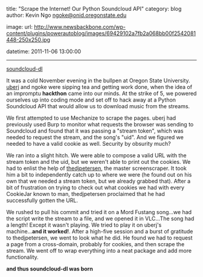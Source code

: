 title: "Scrape the Internet! Our Python Soundcloud API"
category: blog
author: Kevin Ngo <ngoke@onid.oregonstate.edu>

image:
    url: http://www.newsbackbone.com/wp-content/plugins/powerautoblog/images/69429102a7fb2a068bb00f2542081448-250x250.jpg

datetime: 2011-11-06 13:00:00

---

[soundcloud-dl](http://github.com/ngokevin/soundcloud-dl)

It was a cold November evening in the bullpen at Oregon State University.
[uberj](http://uberj.com) and ngoke were sipping tea and getting work done,
when the idea of an impromptu **hackthon** came into our minds. At the strike of 5,
we powered ourselves up into coding mode and set off to hack away at a Python
Soundcloud API that would allow us to download music from the streams.

We first attempted to use Mechanize to scrape the pages. uberj had previously
used Burp to monitor what requests the browser was sending to Soundcloud and
found that it was passing a "stream token", which was needed to request the
stream, and the song's "uid". And we figured we needed to have a valid cookie
as well. Security by obsurity much?

We ran into a slight hitch. We were able to compose a valid URL with the stream
token and the uid, but we weren't able to print out the cookies. We had to
enlist the help of [thedjpetersen](http://github.com/thedjpetersen), the master
screenscraper. It took him a bit to independently catch up to where we were (he
found out on his own that we needed a stream token, but we already grabbed
that).  After a bit of frustration on trying to check out what cookies we had
with every CookieJar known to man, thedjpetersen proclaimed that he had
successfully gotten the URL.

We rushed to pull his commit and tried it on a Mord Fustang song...we had the script
write the stream to a file, and we opened it in VLC...The song had a length! Except it wasn't
playing. We tried to play it on uberj's machine...**and it worked!**. After a high-five 
session and a burst of gratitude to thedjpetersen, we went to look what he did. He 
found we had to request a page from a cross-domain, probably for cookies, and then
scrape the stream. We went off to wrap everything into a neat package and add
more functionality.

**and thus soundcloud-dl was born**

